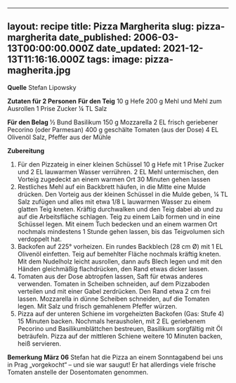 ______________________________________________________________________

## layout: recipe title: Pizza Margherita slug: pizza-margherita date_published: 2006-03-13T00:00:00.000Z date_updated: 2021-12-13T11:16:16.000Z tags: image: pizza-magherita.jpg

**Quelle** Stefan Lipowsky

**Zutaten für 2 Personen** **Für den Teig** 10 g Hefe 200 g Mehl und Mehl zum Ausrollen 1 Prise
Zucker ¼ TL Salz

**Für den Belag** ½ Bund Basilikum 150 g Mozzarella 2 EL frisch geriebener Pecorino (oder Parmesan)
400 g geschälte Tomaten (aus der Dose) 4 EL Olivenöl Salz, Pfeffer aus der Mühle

**Zubereitung**

1. Für den Pizzateig in einer kleinen Schüssel 10 g Hefe mit 1 Prise Zucker und 2 EL lauwarmen
   Wasser verrühren. 2 EL Mehl untermischen, den Vorteig zugedeckt an einem warmen Ort 30 Minuten
   gehen lassen
1. Restliches Mehl auf ein Backbrett häufen, in die Mitte eine Mulde drücken. Den Vorteig aus der
   kleinen Schüssel in die Mulde geben, ¼ TL Salz zufügen und alles mit etwa 1/8 L lauwarmen Wasser
   zu einem glatten Teig kneten. Kräftig durchwalken und den Teig dabei ab und zu auf die
   Arbeitsfläche schlagen. Teig zu einem Laib formen und in eine Schüssel legen. Mit einem Tuch
   bedecken und an einem warmen Ort nochmals mindestens 1 Stunde gehen lassen, bis das Teigvolumen
   sich verdoppelt hat.
1. Backofen auf 225° vorheizen. Ein rundes Backblech (28 cm Ø) mit 1 EL Olivenöl einfetten. Teig auf
   bemehlter Fläche nochmals kräftig kneten. Mit dem Nudelholz leicht ausrollen, dann aufs Blech
   legen und mit den Händen gleichmäßig flachdrücken, den Rand etwas dicker lassen.
1. Tomaten aus der Dose abtropfen lassen, Saft für etwas anderes verwenden. Tomaten in Scheiben
   schneiden, auf dem Pizzaboden verteilen und mit einer Gabel zerdrücken. Den Rand etwa 2 cm frei
   lassen. Mozzarella in dünne Scheiben schneiden, auf die Tomaten legen. Mit Salz und frisch
   gemahlenem Pfeffer würzen.
1. Pizza auf der unteren Schiene im vorgeheizten Backofen (Gas: Stufe 4) 15 Minuten backen. Nochmals
   herausholen, mit 2 EL geriebenem Pecorino und Basilikumblättchen bestreuen, Basilikum sorgfältig
   mit Öl beträufeln. Pizza auf der mittleren Schiene weitere 10 Minuten backen, heiß servieren.

**Bemerkung** **März 06** Stefan hat die Pizza an einem Sonntagabend bei uns in Prag „vorgekocht“ –
und sie war saugut! Er hat allerdings viele frische Tomaten anstelle der Dosentomaten genommen.
